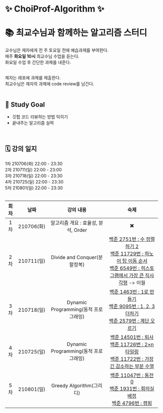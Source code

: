 # ✨ ChoiProf-Algorithm ✨

# 📚 최교수님과 함께하는 알고리즘 스터디 

교수님은 제자에게 전 주 토요일 전에 예습과제를 부여한다. </br>
매주 **화요일 10시** 최교수님 수업을 듣는다. </br>
화요일 수업 후 간단한 과제를 내준다.

</br>
제자는 레포에 과제를 제출한다. </br>
최교수님은 제자의 과제에 code review를 남긴다.


</br>
</br>

## 📍 Study Goal

* 깃헙 코드 리뷰하는 방법 익히기
* 끝내주는 알고리즘 실력

</br>

## 🗓 강의 일지

1차 210706(화) 22:00 - 23:30</br> 
2차 210711(일) 22:00 - 23:00</br> 
3차 210718(일) 22:00 - 23:30</br>
4차 210725(일) 22:00 - 23:30</br> 
5차 210801(일) 22:00 - 23:30</br> 
</br> 


회차        |  날짜 | 강의 내용  |숙제
:-------------------------:|:-------------------------:|:-------------------------:|:-------------------------:  
1차| 210706(화)    | 알고리즘 개요 : 효율성, 분석, Order | ✖️ |
2차| 210711(일)    | Divide and Conquer(분할정복) | [백준 2751번 : 수 정렬하기 2](https://www.acmicpc.net/problem/2751)</br> [백준 11729번 : 하노이 탑 이동 순서](https://www.acmicpc.net/problem/11729)</br> [백준 6549번 : 히스토그램에서 가장 큰 직사각형](https://www.acmicpc.net/problem/6549) -> 이월|
3차| 210718(일)    | Dynamic Programming(동적 프로그래밍) | [백준 1463번 : 1로 만들기](https://www.acmicpc.net/problem/1463)</br> [백준 9095번 : 1, 2, 3 더하기](https://www.acmicpc.net/problem/9095)</br> [백준 2579번 : 계단 오르기](https://www.acmicpc.net/problem/2579)</br>|
4차| 210725(일)    | Dynamic Programming(동적 프로그래밍) | [백준 14501번 : 퇴사](https://www.acmicpc.net/problem/14501)</br> [백준 11726번 : 2×n 타일링](https://www.acmicpc.net/problem/11726)</br> [백준 11722번 : 가장 긴 감소하는 부분 수열](https://www.acmicpc.net/problem/11722)</br>|
5차| 210801(일)    | Greedy Algorithm(그리디) | [백준 11047번 : 동전 0](https://www.acmicpc.net/problem/11047)</br> [백준 1931번 : 회의실 배정](https://www.acmicpc.net/problem/1931)</br> [백준 4796번 : 캠핑](https://www.acmicpc.net/problem/4796)</br>|
